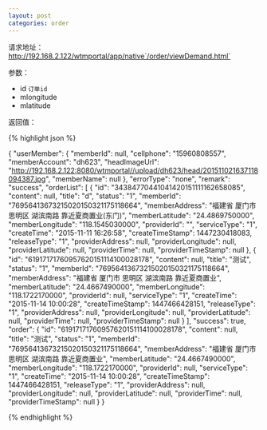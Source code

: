 ```yaml
---
layout: post
categories: order
---
```

请求地址：http://192.168.2.122/wtmportal/app/native`/order/viewDemand.html`

参数：

- id `订单id`
- mlongitude
- mlatitude



返回值：

{% highlight json %}

{
    "userMember": {
     "memberId": null,
     "cellphone": "15960808557",
     "memberAccount": "dh623",
     "headImageUrl": "http://192.168.2.122:8080/wtmportal//upload/dh623/head/201511021637118094387.jpg",
        "memberName": null
    },
    "errorType": "none",
    "remark": "success",
    "orderList": [
        {
            "id": "34384770441041420151111162658085",
            "content": null,
            "title": "d",
            "status": "1",
            "memberId": "76956413673215020150321175118664",
            "memberAddress": "福建省 厦门市 思明区 湖滨南路 靠近夏商置业(东门)",
            "memberLatitude": "24.4869750000",
            "memberLongitude": "118.1545030000",
            "providerId": "",
            "serviceType": "1",
            "createTime": "2015-11-11 16:26:58",
            "createTimeStamp": 1447230418083,
            "releaseType": "1",
            "providerAddress": null,
            "providerLongitude": null,
            "providerLatitude": null,
            "providerTime": null,
            "providerTimeStamp": null
        },
        {
            "id": "61917171760957620151114100028178",
            "content": null,
            "title": "测试",
            "status": "1",
            "memberId": "76956413673215020150321175118664",
            "memberAddress": "福建省 厦门市 思明区 湖滨南路 靠近夏商置业",
            "memberLatitude": "24.4667490000",
            "memberLongitude": "118.1722170000",
            "providerId": null,
            "serviceType": "1",
            "createTime": "2015-11-14 10:00:28",
            "createTimeStamp": 1447466428151,
            "releaseType": "1",
            "providerAddress": null,
            "providerLongitude": null,
            "providerLatitude": null,
            "providerTime": null,
            "providerTimeStamp": null
        }
    ],
    "success": true,
    "order": {
        "id": "61917171760957620151114100028178",
        "content": null,
        "title": "测试",
        "status": "1",
        "memberId": "76956413673215020150321175118664",
        "memberAddress": "福建省 厦门市 思明区 湖滨南路 靠近夏商置业",
        "memberLatitude": "24.4667490000",
        "memberLongitude": "118.1722170000",
        "providerId": null,
        "serviceType": "1",
        "createTime": "2015-11-14 10:00:28",
        "createTimeStamp": 1447466428151,
        "releaseType": "1",
        "providerAddress": null,
        "providerLongitude": null,
        "providerLatitude": null,
        "providerTime": null,
        "providerTimeStamp": null
    }
}

{% endhighlight %}
